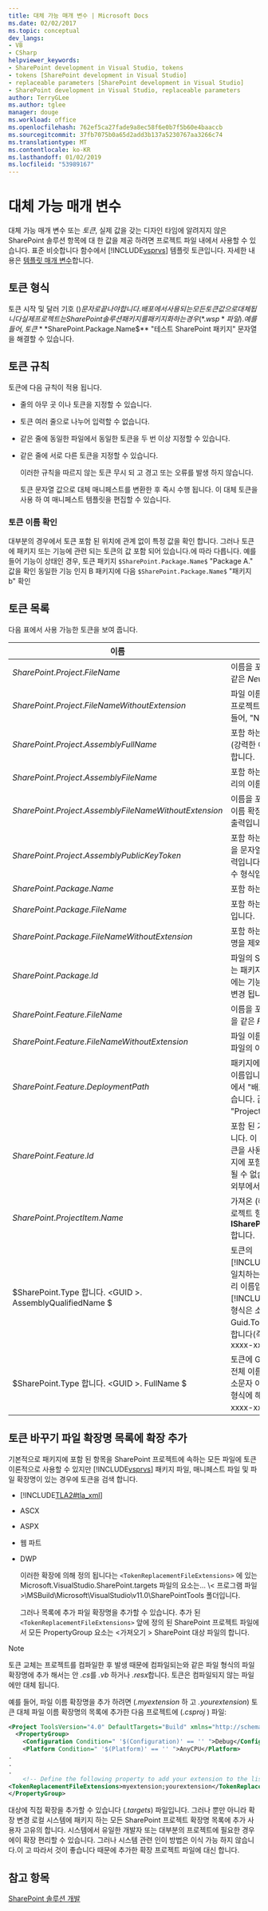 ```yaml
---
title: 대체 가능 매개 변수 | Microsoft Docs
ms.date: 02/02/2017
ms.topic: conceptual
dev_langs:
- VB
- CSharp
helpviewer_keywords:
- SharePoint development in Visual Studio, tokens
- tokens [SharePoint development in Visual Studio]
- replaceable parameters [SharePoint development in Visual Studio]
- SharePoint development in Visual Studio, replaceable parameters
author: TerryGLee
ms.author: tglee
manager: douge
ms.workload: office
ms.openlocfilehash: 762ef5ca27fade9a8ec58f6e0b7f5b60e4baaccb
ms.sourcegitcommit: 37fb7075b0a65d2add3b137a5230767aa3266c74
ms.translationtype: MT
ms.contentlocale: ko-KR
ms.lasthandoff: 01/02/2019
ms.locfileid: "53989167"
---
```

# <a name="replaceable-parameters"></a>대체 가능 매개 변수
  대체 가능 매개 변수 또는 *토큰*, 실제 값을 갖는 디자인 타임에 알려지지 않은 SharePoint 솔루션 항목에 대 한 값을 제공 하려면 프로젝트 파일 내에서 사용할 수 있습니다. 표준 비슷합니다 함수에서 [!INCLUDE[vsprvs](../sharepoint/includes/vsprvs-md.md)] 템플릿 토큰입니다. 자세한 내용은 [템플릿 매개 변수](../ide/template-parameters.md)합니다.  
  
## <a name="token-format"></a>토큰 형식
 토큰 시작 및 달러 기호 ($) 문자로 끝나야 합니다. 배포에서 사용 되는 모든 토큰 값으로 대체 됩니다 실제 프로젝트는 SharePoint 솔루션 패키지를 패키지화 하는 경우 (*.wsp* 파일). 예를 들어, 토큰 **$SharePoint.Package.Name$** "테스트 SharePoint 패키지" 문자열을 해결할 수 있습니다.  
  
## <a name="token-rules"></a>토큰 규칙
 토큰에 다음 규칙이 적용 됩니다.  
  
- 줄의 아무 곳 이나 토큰을 지정할 수 있습니다.  
  
- 토큰 여러 줄으로 나누어 입력할 수 없습니다.  
  
- 같은 줄에 동일한 파일에서 동일한 토큰을 두 번 이상 지정할 수 있습니다.  
  
- 같은 줄에 서로 다른 토큰을 지정할 수 있습니다.  
  
  이러한 규칙을 따르지 않는 토큰 무시 되 고 경고 또는 오류를 발생 하지 않습니다.  
  
  토큰 문자열 값으로 대체 매니페스트를 변환한 후 즉시 수행 됩니다. 이 대체 토큰을 사용 하 여 매니페스트 템플릿을 편집할 수 있습니다.  
  
### <a name="token-name-resolution"></a>토큰 이름 확인
 대부분의 경우에서 토큰 포함 된 위치에 관계 없이 특정 값을 확인 합니다. 그러나 토큰에 패키지 또는 기능에 관련 되는 토큰의 값 포함 되어 있습니다.에 따라 다릅니다. 예를 들어 기능이 상태인 경우, 토큰 패키지 `$SharePoint.Package.Name$` "Package A." 값을 확인 동일한 기능 인지 B 패키지에 다음 `$SharePoint.Package.Name$` "패키지 b" 확인  
  
## <a name="tokens-list"></a>토큰 목록
 다음 표에서 사용 가능한 토큰을 보여 줍니다.  
  
|이름|설명|  
|----------|-----------------|  
|$SharePoint.Project.FileName$|이름을 포함 하는 프로젝트 파일을 같은 *NewProj.csproj*합니다.|  
|$SharePoint.Project.FileNameWithoutExtension$|파일 이름 확장명 없이 포함 하는 프로젝트 파일의 이름입니다. 예를 들어, "NewProj"가 있습니다.|  
|$SharePoint.Project.AssemblyFullName$|포함 하는 프로젝트의 표시 이름 (강력한 이름)의 어셈블리를 출력 합니다.|  
|$SharePoint.Project.AssemblyFileName$|포함 하는 프로젝트의 출력 어셈블리의 이름입니다.|  
|$SharePoint.Project.AssemblyFileNameWithoutExtension$|이름을 포함 하는 프로젝트의 파일 이름 확장명을 제외한 어셈블리의 출력입니다.|  
|$SharePoint.Project.AssemblyPublicKeyToken$|포함 하는 프로젝트의 공개 키 토큰을 문자열로 변환 된 어셈블리의 출력입니다. ("x2"에서 16 자 16 진수 형식입니다.)|  
|$SharePoint.Package.Name$|포함 하는 패키지의 이름입니다.|  
|$SharePoint.Package.FileName$|포함 하는 패키지 정의 파일의 이름입니다.|  
|$SharePoint.Package.FileNameWithoutExtension$|포함 하는 패키지 정의 파일의 확장명을 제외한 이름입니다.|  
|$SharePoint.Package.Id$|파일의 SharePoint ID를 포함 하는 패키지입니다. 둘 이상의 패키지에는 기능을 사용 하는 경우이 값이 변경 됩니다.|  
|$SharePoint.Feature.FileName$|이름을 포함 하는 정의 파일의 기능을 같은 *Feature1.feature*합니다.|  
|$SharePoint.Feature.FileNameWithoutExtension$|파일 이름 확장명이 없는 기능 정의 파일의 이름입니다.|  
|$SharePoint.Feature.DeploymentPath$|패키지에 기능을 포함 하는 폴더의 이름입니다. 이 토큰 기능 디자이너에서 "배포 경로" 속성에는 것과 같습니다. 값의 예는 "Project1_Feature1"입니다.|  
|$SharePoint.Feature.Id$|포함 된 기능의 SharePoint ID입니다. 이 토큰을 모든 기능 수준 토큰을 사용 하 여 기능을 통해 패키지에 포함 된 파일에 의해서만 사용 될 수 없습니다 직접 추가 기능을 외부에서 패키지를.|  
|$SharePoint.ProjectItem.Name$|가져온 (해당 파일 이름이 아님), 프로젝트 항목의 이름을 **ISharePointProjectItem.Name**합니다.|  
|$SharePoint.Type 합니다. \<GUID >. AssemblyQualifiedName $|토큰의 [!INCLUDE[TLA2#tla_guid](../sharepoint/includes/tla2sharptla-guid-md.md)]와 일치하는 형식의 정규화된 어셈블리 이름입니다. [!INCLUDE[TLA2#tla_guid](../sharepoint/includes/tla2sharptla-guid-md.md)]의 형식은 소문자이며 Guid.ToString("D") 형식과 일치합니다(즉, xxxxxxxx-xxxx-xxxx-xxxx-xxxxxxxxxxxx).|  
|$SharePoint.Type 합니다. \<GUID >. FullName $|토큰에 GUID와 일치 하는 형식의 전체 이름입니다. GUID의 형식은 소문자 이며 Guid.ToString("D") 형식에 해당 (즉, xxxxxxxx xxxx-xxxx-자).|  
  
## <a name="add-extensions-to-the-token-replacement-file-extensions-list"></a>토큰 바꾸기 파일 확장명 목록에 확장 추가
 기본적으로 패키지에 포함 된 항목을 SharePoint 프로젝트에 속하는 모든 파일에 토큰 이론적으로 사용할 수 있지만 [!INCLUDE[vsprvs](../sharepoint/includes/vsprvs-md.md)] 패키지 파일, 매니페스트 파일 및 파일 확장명이 있는 경우에 토큰을 검색 합니다.  
  
- [!INCLUDE[TLA2#tla_xml](../sharepoint/includes/tla2sharptla-xml-md.md)]  
  
- ASCX  
  
- ASPX  
  
- 웹 파트  
  
- DWP  
  
  이러한 확장에 의해 정의 됩니다는 `<TokenReplacementFileExtensions>` 에 있는 Microsoft.VisualStudio.SharePoint.targets 파일의 요소는... \\< 프로그램 파일\>\MSBuild\Microsoft\VisualStudio\v11.0\SharePointTools 폴더입니다.  
  
  그러나 목록에 추가 파일 확장명을 추가할 수 있습니다. 추가 된 `<TokenReplacementFileExtensions>` 앞에 정의 된 SharePoint 프로젝트 파일에서 모든 PropertyGroup 요소는 \<가져오기 > SharePoint 대상 파일의 합니다.  
  
> [!NOTE]  
>  토큰 교체는 프로젝트를 컴파일한 후 발생 때문에 컴파일되는와 같은 파일 형식의 파일 확장명에 추가 해서는 안 *.cs*를 *.vb* 하거나 *.resx*합니다. 토큰은 컴파일되지 않는 파일에만 대체 됩니다.  
  
 예를 들어, 파일 이름 확장명을 추가 하려면 (*.myextension* 하 고 *.yourextension*) 토큰 대체 파일 이름 확장명의 목록에 추가한 다음 프로젝트에 (*.csproj* ) 파일:  
  
```xml  
<Project ToolsVersion="4.0" DefaultTargets="Build" xmlns="http://schemas.microsoft.com/developer/msbuild/2003">  
  <PropertyGroup>  
    <Configuration Condition=" '$(Configuration)' == '' ">Debug</Configuration>  
    <Platform Condition=" '$(Platform)' == '' ">AnyCPU</Platform>  
.  
.  
.  
    <!-- Define the following property to add your extension to the list of token replacement file extensions.  -->  
<TokenReplacementFileExtensions>myextension;yourextension</TokenReplacementFileExtensions>  
</PropertyGroup>  
```  
  
 대상에 직접 확장을 추가할 수 있습니다 (*.targets*) 파일입니다. 그러나 뿐만 아니라 확장 변경 로컬 시스템에 패키지 하는 모든 SharePoint 프로젝트 확장명 목록에 추가 사용자 고유의 합니다. 시스템에서 유일한 개발자 또는 대부분의 프로젝트에 필요한 경우에이 확장 편리할 수 있습니다. 그러나 시스템 관련 인이 방법은 이식 가능 하지 않습니다.이 고 따라서 것이 좋습니다 때문에 추가한 확장 프로젝트 파일에 대신 합니다.  
  
## <a name="see-also"></a>참고 항목
 [SharePoint 솔루션 개발](../sharepoint/developing-sharepoint-solutions.md)  
